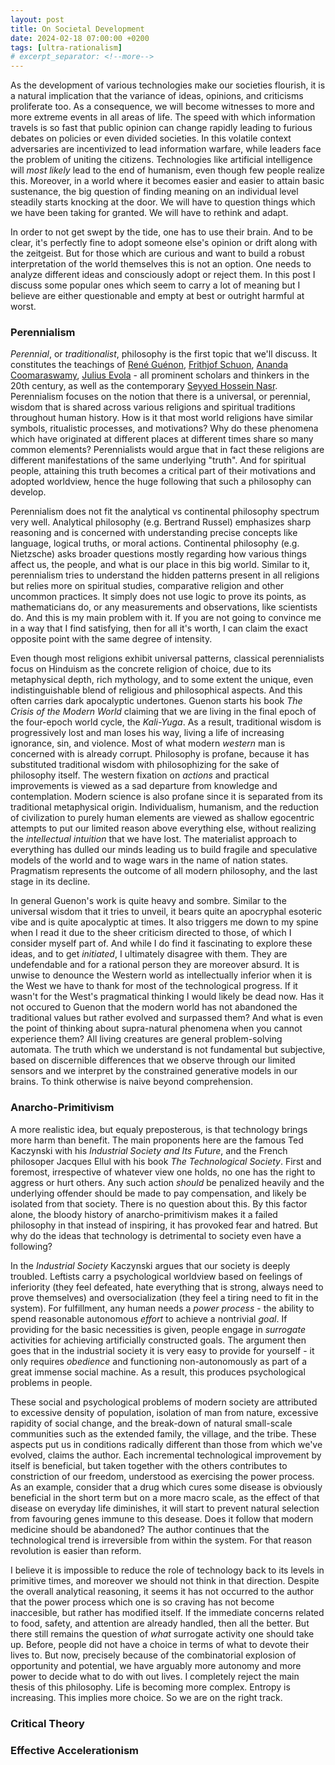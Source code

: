 ```yaml
---
layout: post
title: On Societal Development
date: 2024-02-18 07:00:00 +0200
tags: [ultra-rationalism]
# excerpt_separator: <!--more-->
---
```


As the development of various technologies make our societies flourish, it is a natural implication that the variance of ideas, opinions, and criticisms proliferate too. As a consequence, we will become witnesses to more and more extreme events in all areas of life. The speed with which information travels is so fast that public opinion can change rapidly leading to furious debates on policies or even divided societies. In this volatile context adversaries are incentivized to lead information warfare, while leaders face the problem of uniting the citizens. Technologies like artificial intelligence will *most likely* lead to the end of humanism, even though few people realize this. Moreover, in a world where it becomes easier and easier to attain basic sustenance, the big question of finding meaning on an individual level steadily starts knocking at the door. We will have to question things which we have been taking for granted. We will have to rethink and adapt.

In order to not get swept by the tide, one has to use their brain. And to be clear, it's perfectly fine to adopt someone else's opinion or drift along with the zeitgeist. But for those which are curious and want to build a robust interpretation of the world themselves this is not an option. One needs to analyze different ideas and consciously adopt or reject them. In this post I discuss some popular ones which seem to carry a lot of meaning but I believe are either questionable and empty at best or outright harmful at worst.


### Perennialism

*Perennial*, or *traditionalist*, philosophy is the first topic that we'll discuss. It constitutes the teachings of [René Guénon](https://en.wikipedia.org/wiki/Ren%C3%A9_Gu%C3%A9non), [Frithjof Schuon](https://en.wikipedia.org/wiki/Frithjof_Schuon), [Ananda Coomaraswamy](https://en.wikipedia.org/wiki/Ananda_Coomaraswamy), [Julius Evola](https://en.wikipedia.org/wiki/Julius_Evola) - all prominent scholars and thinkers in the 20th century, as well as the contemporary [Seyyed Hossein Nasr](https://en.wikipedia.org/wiki/Seyyed_Hossein_Nasr). Perennialism focuses on the notion that there is a universal, or perennial, wisdom that is shared across various religions and spiritual traditions throughout human history. How is it that most world religions have similar symbols, ritualistic processes, and motivations? Why do these phenomena which have originated at different places at different times share so many common elements? Perennialists would argue that in fact these religions are different manifestations of the same underlying "truth". And for spiritual people, attaining this truth becomes a critical part of their motivations and adopted worldview, hence the huge following that such a philosophy can develop.

Perennialism does not fit the analytical vs continental philosophy spectrum very well. Analytical philosophy (e.g. Bertrand Russel) emphasizes sharp reasoning and is concerned with understanding precise concepts like language, logical truths, or moral actions. Continental philosophy (e.g. Nietzsche) asks broader questions mostly regarding how various things affect us, the people, and what is our place in this big world. Similar to it, perennialism tries to understand the hidden patterns present in all religions but relies more on spiritual studies, comparative religion and other uncommon practices. It simply does not use logic to prove its points, as mathematicians do, or any measurements and observations, like scientists do. And this is my main problem with it. If you are not going to convince me in a way that I find satisfying, then for all it's worth, I can claim the exact opposite point with the same degree of intensity.

Even though most religions exhibit universal patterns, classical perennialists focus on Hinduism as the concrete religion of choice, due to its metaphysical depth, rich mythology, and to some extent the unique, even indistinguishable blend of religious and philosophical aspects. And this often carries dark apocalyptic undertones. Guenon starts his book *The Crisis of the Modern World* claiming that we are living in the final epoch of the four-epoch world cycle, the *Kali-Yuga*. As a result, traditional wisdom is progressively lost and man loses his way, living a life of increasing ignorance, sin, and violence. Most of what modern *western* man is concerned with is already corrupt. Philosophy is profane, because it has substituted traditional wisdom with philosophizing for the sake of philosophy itself. The western fixation on *actions* and practical improvements is viewed as a sad departure from knowledge and contemplation. Modern science is also profane since it is separated from its traditional metaphysical origin. Individualism, humanism, and the reduction of civilization to purely human elements are viewed as shallow egocentric attempts to put our limited reason above everything else, without realizing the *intellectual intuition* that we have lost. The materialist approach to everything has dulled our minds leading us to build fragile and speculative models of the world and to wage wars in the name of nation states. Pragmatism represents the outcome of all modern philosophy, and the last stage in its decline.

In general Guenon's work is quite heavy and sombre. Similar to the universal wisdom that it tries to unveil, it bears quite an apocryphal esoteric vibe and is quite apocalyptic at times. It also triggers me down to my spine when I read it due to the sheer criticism directed to those, of which I consider myself part of. And while I do find it fascinating to explore these ideas, and to get *initiated*, I ultimately disagree with them. They are undefendable and for a rational person they are moreover absurd. It is unwise to denounce the Western world as intellectually inferior when it is the West we have to thank for most of the technological progress. If it wasn't for the West's pragmatical thinking I would likely be dead now. Has it not occured to Guenon that the modern world has not abandoned the traditional values but rather evolved and surpassed them? And what is even the point of thinking about supra-natural phenomena when you cannot experience them? All living creatures are general problem-solving automata. The truth which we understand is not fundamental but subjective, based on discernible differences that we observe through our limited sensors and we interpret by the constrained generative models in our brains. To think otherwise is naive beyond comprehension.  


### Anarcho-Primitivism
A more realistic idea, but equaly preposterous, is that technology brings more harm than benefit. The main proponents here are the famous Ted Kaczynski with his *Industrial Society and Its Future*, and the French philosoper Jacques Ellul with his book *The Technological Society*. First and foremost, irrespective of whatever view one holds, no one has the right to aggress or hurt others. Any such action *should* be penalized heavily and the underlying offender should be made to pay compensation, and likely be isolated from that society. There is no question about this. By this factor alone, the bloody history of anarcho-primitivism makes it a failed philosophy in that instead of inspiring, it has provoked fear and hatred. But why do the ideas that technology is detrimental to society even have a following?

In the *Industrial Society* Kaczynski argues that our society is deeply troubled. Leftists carry a psychological worldview based on feelings of inferiority (they feel defeated, hate everything that is strong, always need to prove themselves) and oversocialization (they feel a tiring need to fit in the system). For fulfillment, any human needs a *power process* - the ability to spend reasonable autonomous *effort* to achieve a nontrivial *goal*. If providing for the basic necessities is given, people engage in *surrogate* activities for achieving artificially constructed goals. The argument then goes that in the industrial society it is very easy to provide for yourself - it only requires *obedience* and functioning non-autonomously as part of a great immense social machine. As a result, this produces psychological problems in people.

These social and psychological problems of modern society are attributed to excessive density of population, isolation of man from nature, excessive rapidity of social change, and the break-down of natural small-scale communities such as the extended family, the village, and the tribe. These aspects put us in conditions radically different than those from which we've evolved, claims the author. Each incremental technological improvement by itself is beneficial, but taken together with the others contributes to constriction of our freedom, understood as exercising the power process. As an example, consider that a drug which cures some disease is obviously beneficial in the short term but on a more macro scale, as the effect of that disease on everyday life diminishes, it will start to prevent natural selection from favouring genes immune to this desease. Does it follow that modern medicine should be abandoned? The author continues that the technological trend is irreversible from within the system. For that reason revolution is easier than reform.

I believe it is impossible to reduce the role of technology back to its levels in primitive times, and moreover we should not think in that direction. Despite the overall analytical reasoning, it seems it has not occurred to the author that the power process which one is so craving has not become inaccesible, but rather has modified itself. If the immediate concerns related to food, safety, and attention are already handled, then all the better. But there still remains the question of *what* surrogate activity one should take up. Before, people did not have a choice in terms of what to devote their lives to. But now, precisely because of the combinatorial explosion of opportunity and potential, we have arguably more autonomy and more power to decide what to do with out lives. I completely reject the main thesis of this philosophy. Life is becoming more complex. Entropy is increasing. This implies more choice. So we are on the right track.


### Critical Theory

### Effective Accelerationism



